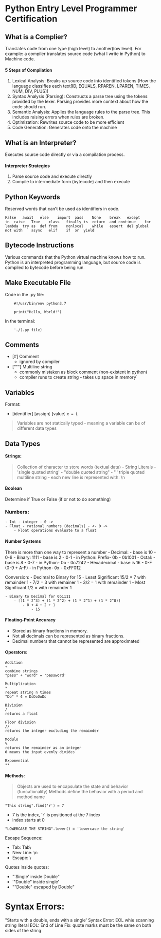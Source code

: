 # Python Entry Level Programmer Certification

## What is a Complier?
Translates code from one type (high level) to another(low level). For example: a compiler translates source code (what I write in Python) to Machine code.

#### 5 Steps of Compilation
1. Lexical Analysis: Breaks up source code into identified tokens (How the language classifies each text[ID, EQUALS, RPAREN, LPAREN, TIMES, NUM, DIV, PLUS])
2. Syntax Analysis (Parsing): Constructs a parse tree using the tokens provided by the lexer. Parsing provides more context about how the code should run.
3. Semantic Analysis: Applies the language rules to the parse tree. This includes raising errors when rules are broken.
4. Optimization: Rewrites source code to be more efficient
5. Code Generation: Generates code onto the machine

## What is an Interpreter?
Executes source code directly or via a compilation process.

#### Interpreter Strategies
1. Parse source code and execute directly
2. Compile to intermediate form (bytecode) and then execute

## Python Keywords
Reserved words that can't be used as identifiers in code.
```
False   await   else    import  pass    None    break   except
in  raise   True    class   finally is  return  and continue    for
lambda  try as  def from    nonlocal    while   assert  del global
not with    async   elif    if  or  yield
```

## Bytecode Instructions
Various commands that the Python virtual machine knows how to run. Python is an interpreted programming language, but source code is compiled to bytecode before being run.

## Make Executable File
Code in the .py file:
```
    #!/usr/bin/env python3.7

    print("Hello, World!")
```

In the terminal:
```
    './(.py file)
```

## Comments
- [#] Comment
    - ignored by compiler
- ["""] Multiline string
    - commonly mistaken as block comment (non-existent in python)
    - compiler runs to create string - takes up space in memory`

## Variables
Format:
- [identifier] [assign] [value]
`x = 1`

> Variables are not statically typed - meaning a variable can be of different data types

## Data Types
#### Strings: 
> Collection of character to store words (textual data)
    - String Literals
        - 'single quoted string'
        - "double quoted string"
    - ''' triple quoted multiline string - each new line is represented with: \n

#### Boolean
Determine if True or False (if or not to do something)

### Numbers:
    - Int - integer - 0 ->
    - Float - rational numbers (decimals) - <- 0 ->
        - Float operations evaluate to a float

#### Number Systems
There is more than one way to represent a number
    - Decimal:
        - base is 10
            - 0-9
    - Binary: 1111
        - base is 2
            - 0-1
        - in Python: Prefix- 0b
            - 0b1001
    - Octal:
        - base is 8
            - 0-7
        - in Python- 0o
            - 0o7242
    - Hexadecimal
        - base is 16
            - 0-F (0-9 + A-F)
        - in Python- 0x
            - 0xFF012

Conversion:
    - Decimal to Binary for 15
        - Least Significant   15/2 = 7 with remainder 1
                            - 7/2 = 3 with remainer 1
                            - 3/2 = 1 with remainder 1
        - Most Significant    1/2 = with remainder 1

    - Binary to Decimal for 0b1111
        - [(1 * 2^3) + (1 * 2^2) + (1 * 2^1) + (1 * 2^0)]
            - 8 + 4 + 2 + 1
                - 15

#### Floating-Point Accuracy
- Stored as binary fractions in memory.
- Not all decimals can be represented as binary fractions.
- Decimal numbers that cannot be represented are approximated

#### Operators:
```
Addition
+
combine strings
"pass" + "word" = 'password'
```
```
Multiplication
*
repeat string n times
"Do" * 4 = DoDoDoDo
```
```
Division
/
returns a float
```
```
Floor division
//
returns the integer excluding the remainder
```
```
Modulo
%
returns the remainder as an integer
0 means the input evenly divides
```
```
Exponential
**
```

#### Methods:

>Objects are used to encapsulate the state and behavior (funcationality)
>Methods define the behavior with a period and method name


`"This string".find('r') = 7`
- 7 is the index, 'r' is positioned at the 7 index
- index starts at 0

`"LOWERCASE THE STRING".lower() = 'lowercase the string'`

Escape Sequence:

- Tab: Tab\
- New Line: \n
- Escape: \

Quotes inside quotes:
- "'Single' inside Double"
- '"Double" inside single'
- "\"Double\" escaped by Double"










































































# Syntax Errors:

"Starts with a double, ends with a single'
Syntax Error: EOL whie scanning string literal
    EOL: End of Line
Fix: quote marks must be the same on both sides of the string
